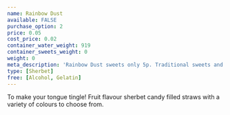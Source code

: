 ```yaml
---
name: Rainbow Dust
available: FALSE
purchase_option: 2
price: 0.05
cost_price: 0.02
container_water_weight: 919
container_sweets_weight: 0
weight: 0
meta_description: 'Rainbow Dust sweets only 5p. Traditional sweets and more at Humbugs Confectionery Store. Specialists in satisfying your sweet tooth!'
type: [Sherbet]
free: [Alcohol, Gelatin]
---
```

To make your tongue tingle! Fruit flavour sherbet candy filled straws with a variety of colours to choose from.